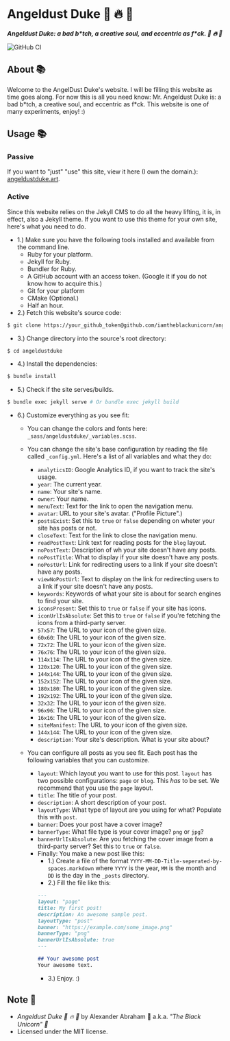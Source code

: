 # Angeldust Duke :unicorn: :fire: :pill:

***Angeldust Duke: a bad b\*tch, a creative soul, and eccentric as f\*ck. :unicorn: :fire: :pill:***

![GitHub CI](https://github.com/iamtheblackunicorn/angeldustduke/actions/workflows/jekyll.yml/badge.svg)

## About :books:

Welcome to the AngelDust Duke's website. I will be filling this website as time goes along. For now this is all you need know: Mr. Angeldust Duke is: a bad b\*tch, a creative soul, and eccentric as f\*ck. This website is one of many experiments, enjoy! :)

## Usage :books:

### Passive

If you want to "just" "use" this site, view it here (I own the domain.): [angeldustduke.art](https://angeldustduke.art).

### Active

Since this website relies on the Jekyll CMS to do all the heavy lifting, it is, in effect, also a Jekyll theme.
If you want to use this theme for your own site, here's what you need to do.

- 1.) Make sure you have the following tools installed and available from the command line.
  - Ruby for your platform.
  - Jekyll for Ruby.
  - Bundler for Ruby.
  - A GitHub account with an access token. (Google it if you do not know how to acquire this.)
  - Git for your platform
  - CMake (Optional.)
  - Half an hour.
- 2.) Fetch this website's source code:
```bash
$ git clone https://your_github_token@github.com/iamtheblackunicorn/angeldustduke.git
```
- 3.) Change directory into the source's root directory:
```bash
$ cd angeldustduke
```
- 4.) Install the dependencies:
```bash
$ bundle install
```
- 5.) Check if the site serves/builds.
```bash
$ bundle exec jekyll serve # Or bundle exec jekyll build
```
- 6.) Customize everything as you see fit:
  - You can change the colors and fonts here: `_sass/angeldustduke/_variables.scss`.
  - You can change the site's base configuration by reading the file called `_config.yml`. Here's a list of all variables and what they do:
    - `analyticsID`: Google Analytics ID, if you want to track the site's usage.
    - `year`: The current year.
    - `name`: Your site's name.
    - `owner`: Your name.
    - `menuText`: Text for the link to open the navigation menu.
    - `avatar`: URL to your site's avatar. ("Profile Picture".)
    - `postsExist`: Set this to `true` or `false` depending on wheter your site has posts or not.
    - `closeText`: Text for the link to close the navigation menu.
    - `readPostText`: Link text for reading posts for the `blog` layout.
    - `noPostText`: Description of wh your site doesn't have any posts.
    - `noPostTitle`: What to display if your site doesn't have any posts.
    - `noPostUrl`: Link for redirecting users to a link if your site doesn't have any posts.
    - `viewNoPostUrl`: Text to display on the link for redirecting users to a link if your site doesn't have any posts.
    - `keywords`: Keywords of what your site is about for search engines to find your site.
    - `iconsPresent`: Set this to `true` or `false` if your site has icons.
    - `iconUrlIsAbsolute`: Set this to `true` or `false` if you're fetching the icons from a third-party server.
    - `57x57`: The URL to your icon of the given size.
    - `60x60`: The URL to your icon of the given size.
    - `72x72`: The URL to your icon of the given size.
    - `76x76`: The URL to your icon of the given size.
    - `114x114`: The URL to your icon of the given size.
    - `120x120`: The URL to your icon of the given size.
    - `144x144`: The URL to your icon of the given size.
    - `152x152`: The URL to your icon of the given size.
    - `180x180`: The URL to your icon of the given size.
    - `192x192`: The URL to your icon of the given size.
    - `32x32`: The URL to your icon of the given size.
    - `96x96`: The URL to your icon of the given size.
    - `16x16`: The URL to your icon of the given size.
    - `siteManifest`: The URL to your icon of the given size.
    - `144x144`: The URL to your icon of the given size.
    - `description`: Your site's description. What is your site about?

  - You can configure all posts as you see fit. Each post has the following variables that you can customize.
    - `layout`: Which layout you want to use for this post. `layout` has two possible configurations: `page` or `blog`. This *has* to be set. We recommend that you use the `page` layout.
    - `title`: The title of your post.
    - `description`: A short description of your post.
    - `layoutType`: What type of layout are you using for what? Populate this with `post`.
    - `banner`: Does your post have a cover image?
    - `bannerType`: What file type is your cover image? `png` or `jpg`?
    - `bannerUrlIsAbsolute`: Are you fetching the cover image from a third-party server? Set this to `true` or `false`.
    - Finally: You make a new post like this:
      - 1.) Create a file of the format `YYYY-MM-DD-Title-seperated-by-spaces.markdown` where `YYYY` is the year, `MM` is the month and `DD` is the day in the `_posts` directory.
      - 2.) Fill the file like this:
      ```markdown
      ---
      layout: "page"
      title: My first post!
      description: An awesome sample post.
      layoutType: "post"
      banner: "https://example.com/some_image.png"
      bannerType: "png"
      bannerUrlIsAbsolute: true
      ---

      ## Your awesome post
      Your awesome text.
      ```
      - 3.) Enjoy. :)

## Note :scroll:
- *Angeldust Duke :unicorn: :fire: :pill:* by Alexander Abraham :black_heart: a.k.a. *"The Black Unicorn" :unicorn:*
- Licensed under the MIT license.
